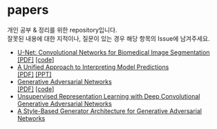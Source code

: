 # papers
개인 공부 & 정리를 위한 repository입니다.  
잘못된 내용에 대한 지적이나, 질문이 있는 경우 해당 항목의 Issue에 남겨주세요. 

- [U-Net: Convolutional Networks for Biomedical Image Segmentation](https://github.com/victolee0/papers/issues/1)  
[[PDF]](https://arxiv.org/abs/1505.04597) [[code]](https://github.com/victolee0/papers/blob/main/code/unet.py)
- [A Unified Approach to Interpreting Model Predictions](https://github.com/victolee0/papers/blob/main/ppt/SHAP.pptx)  
[[PDF]](https://proceedings.neurips.cc/paper/2017/hash/8a20a8621978632d76c43dfd28b67767-Abstract.html) [[PPT]](https://github.com/victolee0/papers/blob/main/ppt/SHAP.pptx)
- [Generative Adversarial Networks](https://github.com/victolee0/papers)  
[[PDF]](https://arxiv.org/abs/1406.2661) [[code]](https://github.com/victolee0/papers/tree/main/code/gan) 
- [Unsupervised Representation Learning with Deep Convolutional Generative Adversarial Networks](https://github.com/victolee0/papers)
- [A Style-Based Generator Architecture for Generative Adversarial Networks](https://github.com/victolee0/papers)
